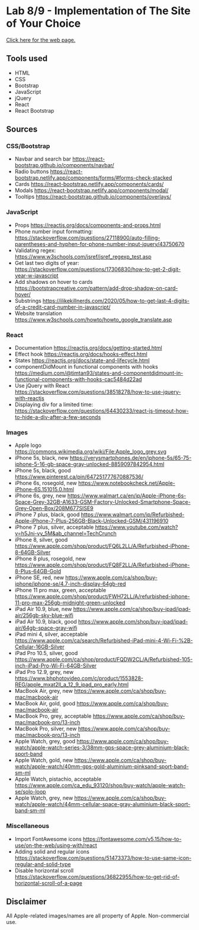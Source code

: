 # Lab 8/9 - Implementation of The Site of Your Choice

[Click here for the web page.](https://stevenli5.github.io/isellforless/)

## Tools used
- HTML
- CSS
- Bootstrap
- JavaScript
- jQuery
- React
- React Bootstrap

## Sources
### CSS/Bootstrap
- Navbar and search bar https://react-bootstrap.github.io/components/navbar/
- Radio buttons https://react-bootstrap.netlify.app/components/forms/#forms-check-stacked
- Cards https://react-bootstrap.netlify.app/components/cards/
- Modals https://react-bootstrap.netlify.app/components/modal/
- Tooltips https://react-bootstrap.github.io/components/overlays/

### JavaScript
- Props https://reactjs.org/docs/components-and-props.html
- Phone number input formatting: https://stackoverflow.com/questions/27118900/auto-filling-parentheses-and-hyphen-for-phone-number-input-jquery/43750670
- Validating regex: https://www.w3schools.com/jsref/jsref_regexp_test.asp
- Get last two digits of year: https://stackoverflow.com/questions/17306830/how-to-get-2-digit-year-w-javascript
- Add shadows on hover to cards https://bootstrapcreative.com/pattern/add-drop-shadow-on-card-hover/
- Substrings https://ilikekillnerds.com/2020/05/how-to-get-last-4-digits-of-a-credit-card-number-in-javascript/
- Website translation https://www.w3schools.com/howto/howto_google_translate.asp

### React
- Documentation https://reactjs.org/docs/getting-started.html
- Effect hook https://reactjs.org/docs/hooks-effect.html
- States https://reactjs.org/docs/state-and-lifecycle.html
- componentDidMount in functional components with hooks https://medium.com/@timtan93/states-and-componentdidmount-in-functional-components-with-hooks-cac5484d22ad
- Use jQuery with React https://stackoverflow.com/questions/38518278/how-to-use-jquery-with-reactjs
- Displaying div for a limited time: https://stackoverflow.com/questions/64430233/react-js-timeout-how-to-hide-a-div-after-a-few-seconds

### Images
- Apple logo https://commons.wikimedia.org/wiki/File:Apple_logo_grey.svg
- iPhone 5s, black, new https://verysmartphones.de/en/iphone-5s/65-75-iphone-5-16-gb-space-gray-unlocked-8859097842954.html
- iPhone 5s, black, good https://www.pinterest.ca/pin/647251777670887536/
- iPhone 6s, rosegold, new https://www.notebookcheck.net/Apple-iPhone-6S.151015.0.html
- iPhone 6s, grey, new https://www.walmart.ca/en/ip/Apple-iPhone-6s-Space-Grey-32GB-A1633-GSM-Factory-Unlocked-Smartphone-Space-Grey-Open-Box/208M677SISE9
- iPhone 7 plus, black, good https://www.walmart.com/ip/Refurbished-Apple-iPhone-7-Plus-256GB-Black-Unlocked-GSM/431196910
- iPhone 7 plus, silver, acceptable https://www.youtube.com/watch?v=h5Jni-vy_5M&ab_channel=TechCrunch
- iPhone 8, silver, good https://www.apple.com/shop/product/FQ6L2LL/A/Refurbished-iPhone-8-64GB-Silver
- iPhone 8 plus, rosegold, new https://www.apple.com/shop/product/FQ8F2LL/A/Refurbished-iPhone-8-Plus-64GB-Gold
- iPhone SE, red, new https://www.apple.com/ca/shop/buy-iphone/iphone-se/4.7-inch-display-64gb-red
- iPhone 11 pro max, green, acceptable https://www.apple.com/shop/product/FWH72LL/A/refurbished-iphone-11-pro-max-256gb-midnight-green-unlocked
- iPad Air 10.9, blue, new https://www.apple.com/ca/shop/buy-ipad/ipad-air/256gb-sky-blue-wifi
- iPad Air 10.9, black, good https://www.apple.com/shop/buy-ipad/ipad-air/64gb-space-gray-wifi
- iPad mini 4, silver, acceptable https://www.apple.com/ca/search/Refurbished-iPad-mini-4-Wi-Fi-%2B-Cellular-16GB-Silver
- iPad Pro 10.5, silver, good https://www.apple.com/ca/shop/product/FQDW2CL/A/Refurbished-105-inch-iPad-Pro-Wi-Fi-64GB-Silver
- iPad Pro 12.9, grey, new https://www.bhphotovideo.com/c/product/1553828-REG/apple_mxat2ll_a_12_9_ipad_pro_early.html
- MacBook Air, grey, new https://www.apple.com/ca/shop/buy-mac/macbook-air
- MacBook Air, gold, good https://www.apple.com/ca/shop/buy-mac/macbook-air
- MacBook Pro, grey, acceptable https://www.apple.com/ca/shop/buy-mac/macbook-pro/13-inch
- MacBook Pro, silver, new https://www.apple.com/ca/shop/buy-mac/macbook-pro/13-inch
- Apple Watch, grey, good https://www.apple.com/ca/shop/buy-watch/apple-watch-series-3/38mm-gps-space-grey-aluminium-black-sport-band
- Apple Watch, gold, new https://www.apple.com/ca/shop/buy-watch/apple-watch/40mm-gps-gold-aluminium-pinksand-sport-band-sm-ml
- Apple Watch, pistachio, acceptable https://www.apple.com/ca_edu_93120/shop/buy-watch/apple-watch-se/solo-loop
- Apple Watch, grey, new https://www.apple.com/ca/shop/buy-watch/apple-watch/44mm-cellular-space-gray-aluminium-black-sport-band-sm-ml

### Miscellaneous
- Import FontAwesome icons https://fontawesome.com/v5.15/how-to-use/on-the-web/using-with/react
- Adding solid and regular icons https://stackoverflow.com/questions/51473373/how-to-use-same-icon-regular-and-solid-type
- Disable horizontal scroll https://stackoverflow.com/questions/36822955/how-to-get-rid-of-horizontal-scroll-of-a-page

## Disclaimer
All Apple-related images/names are all property of Apple. Non-commercial use.